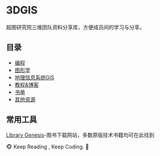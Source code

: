 # 3DGIS

超图研究院三维团队资料分享库，方便成员间的学习与分享。

## 目录

+ [编程](./0_programming.md)
+ [图形学](./1_cg.md)
+ [地理信息系统GIS](./2_gis.md)
+ [教程&博客](./3_courses.md)
+ [书单](./4_booklist.md)
+ [其他资源](./5_resources.md)

## 常用工具


[Library Genesis](http://libgen.rs/)-图书下载网站，多数原版技术书籍均可在此找到



:monkey_face: Keep Reading , Keep Coding. :see_no_evil:

